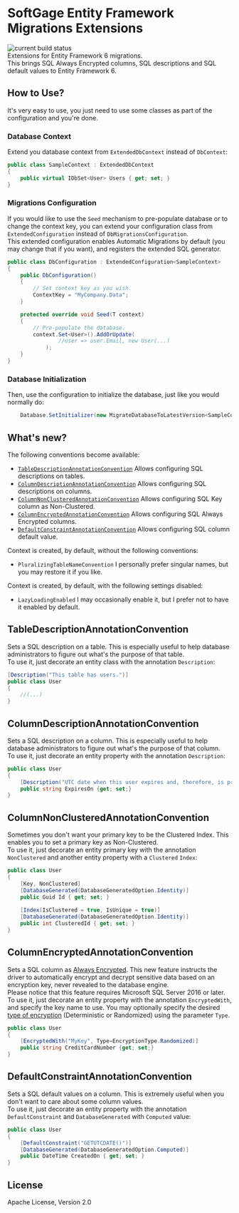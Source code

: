 # SoftGage Entity Framework Migrations Extensions
![current build status](https://travis-ci.org/DarkCompiled/entity-framework-migrations-extensions.svg?branch=develop)  
Extensions for Entity Framework 6 migrations.  
This brings SQL Always Encrypted columns, SQL descriptions and SQL default values to Entity Framework 6.  

## How to Use?
It's very easy to use, you just need to use some classes as part of the configuration and you're done.

### Database Context
Extend you database context from `ExtendedDbContext` instead of `DbContext`:
```C#
public class SampleContext : ExtendedDbContext
{
    public virtual IDbSet<User> Users { get; set; }
}
```

### Migrations Configuration
If you would like to use the `Seed` mechanism to pre-populate database or to change the context key, you can extend your configuration class from `ExtendedConfiguration` instead of `DbMigrationsConfiguration`.  
This extended configuration enables Automatic Migrations by default (you may change that if you want), and registers the extended SQL generator.  
```C#
public class DbConfiguration : ExtendedConfiguration<SampleContext>
{
    public DbConfiguration()
    {
        // Set context key as you wish.
        ContextKey = "MyCompany.Data";
    }

    protected override void Seed(T context)
    {
	    // Pre-populate the database.
        context.Set<User>().AddOrUpdate(
                //user => user.Email, new User(...)
            );
    }
}
```

### Database Initialization
Then, use the configuration to initialize the database, just like you would normally do:
```C#
    Database.SetInitializer(new MigrateDatabaseToLatestVersion<SampleContext, DbConfiguration());
```

## What's new?
The following conventions become available:
- [`TableDescriptionAnnotationConvention`](#ColumnDescriptionAnnotationConvention) Allows configuring SQL descriptions on tables.
- [`ColumnDescriptionAnnotationConvention`](#ColumnDescriptionAnnotationConvention) Allows configuring SQL descriptions on columns.
- [`ColumnNonClusteredAnnotationConvention`](#ColumnNonClusteredAnnotationConvention) Allows configuring SQL Key column as Non-Clustered.
- [`ColumnEncryptedAnnotationConvention`](#ColumnEncryptedAnnotationConvention) Allows configuring SQL Always Encrypted columns.
- [`DefaultConstraintAnnotationConvention`](#DefaultConstraintAnnotationConvention) Allows configuring SQL column default value.

Context is created, by default, without the following conventions:
- `PluralizingTableNameConvention` I personally prefer singular names, but you may restore it if you like.

Context is created, by default, with the following settings disabled:
- `LazyLoadingEnabled` I may occasionally enable it, but I prefer not to have it enabled by default.

## TableDescriptionAnnotationConvention
Sets a SQL description on a table. This is especially useful to help database administrators to figure out what's the purpose of that table.  
To use it, just decorate an entity class with the annotation `Description`:
```C#
[Description("This table has users.")]
public class User
{
    //(...)
}
```

## ColumnDescriptionAnnotationConvention
Sets a SQL description on a column. This is especially useful to help database administrators to figure out what's the purpose of that column.  
To use it, just decorate an entity property with the annotation `Description`:
```C#
public class User
{
    [Description("UTC date when this user expires and, therefore, is prevented from logging in.")]
	public string ExpiresOn {get; set;}
}
```

## ColumnNonClusteredAnnotationConvention
Sometimes you don't want your primary key to be the Clustered Index. This enables you to set a primary key as Non-Clustered.  
To use it, just decorate an entity primary key with the annotation `NonClustered` and another entity property with a `Clustered` `Index`:
```C#
public class User
{
    [Key, NonClustered]
    [DatabaseGenerated(DatabaseGeneratedOption.Identity)]
    public Guid Id { get; set; }
	
    [Index(IsClustered = true, IsUnique = true)]
    [DatabaseGenerated(DatabaseGeneratedOption.Identity)]
    public int ClusteredId { get; set; }
}
```

## ColumnEncryptedAnnotationConvention
Sets a SQL column as [Always Encrypted]. This new feature instructs the driver to automatically encrypt and decrypt sensitive data based on an encryption key, never revealed to the database engine.  
Please notice that this feature requires Microsoft SQL Server 2016 or later.  
To use it, just decorate an entity property with the annotation `EncryptedWith`, and specify the key name to use.
You may optionally specify the desired [type of encryption] (Deterministic or Randomized) using the parameter `Type`.
```C#
public class User
{
    [EncryptedWith("MyKey", Type=EncryptionType.Randomized)]
	public string CreditCardNumber {get; set;}
}
```

## DefaultConstraintAnnotationConvention
Sets a SQL default values on a column. This is extremely useful when you don't want to care about some column values.  
To use it, just decorate an entity property with the annotation `DefaultConstraint` and `DatabaseGenerated` with `Computed` value:
```C#
public class User
{
    [DefaultConstraint("GETUTCDATE()")]
	[DatabaseGenerated(DatabaseGeneratedOption.Computed)]
    public DateTime CreatedOn { get; set; }
}
```

## License
Apache License, Version 2.0

[Always Encrypted]: https://msdn.microsoft.com/en-us/library/mt163865.aspx
[type of encryption]: https://msdn.microsoft.com/library/mt459280.aspx#Anchor_2